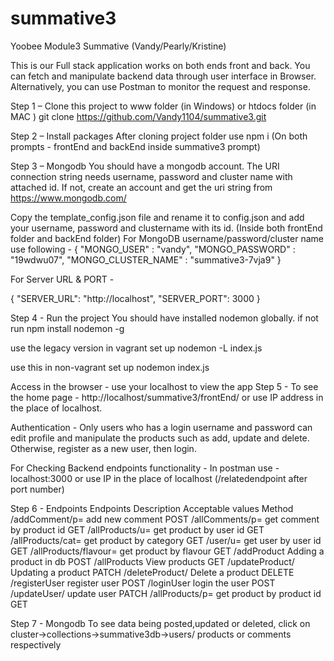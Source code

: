# summative3
Yoobee Module3 Summative (Vandy/Pearly/Kristine)


This is our Full stack application works on both ends front and back. You can fetch and manipulate backend data through user interface in Browser. Alternatively, you can use Postman to monitor the request and response.


Step 1 – Clone this project to www folder (in Windows) or htdocs folder (in MAC )
git clone https://github.com/Vandy1104/summative3.git


Step 2 – Install packages
 After cloning project folder use npm i (On both prompts - frontEnd and backEnd inside summative3 prompt)


Step 3 – Mongodb
You should have a mongodb account. The URI connection string needs username, password and cluster name with attached id. If not, create an account and get the uri string from https://www.mongodb.com/


Copy the template_config.json file and rename it to config.json and add your username, password and clustername with its id. (Inside both frontEnd folder and backEnd folder)
For MongoDB username/password/cluster name use following -
{
  "MONGO_USER" : "vandy",
  "MONGO_PASSWORD" : "19wdwu07",
  "MONGO_CLUSTER_NAME" : "summative3-7vja9"
}

For Server URL & PORT -

{
  "SERVER_URL":  "http://localhost",
  "SERVER_PORT":  3000
  }


Step 4 - Run the project
You should have installed nodemon globally. if not run npm install nodemon -g


use the legacy version in vagrant set up
nodemon -L index.js


use this in non-vagrant set up
nodemon index.js


Access in the browser -
use your localhost to view the app
Step 5 - To see the home page - http://localhost/summative3/frontEnd/
or use IP address in the place of localhost.

 

Authentication -
Only users who has a login username and password can edit profile and manipulate the products such as add, update and delete. Otherwise, register as a new user, then login.

For Checking Backend endpoints functionality -
In postman use - localhost:3000 or use IP in the place of localhost (/relatedendpoint after port number)


Step 6 - Endpoints
Endpoints	Description	Acceptable values	Method
/addComment/p=	 add new comment		POST
/allComments/p=	 get comment by product id	GET
/allProducts/u=	 get product by user id		GET
/allProducts/cat=	get product by category		GET
/user/u=	get user by user id		GET
/allProducts/flavour=	get product by flavour		GET
/addProduct	Adding a product in db		POST
/allProducts	View products	GET
/updateProduct/	Updating a product	PATCH
/deleteProduct/	Delete a product	DELETE
/registerUser	register user	POST
/loginUser	login the user	POST
/updateUser/	update user	PATCH
/allProducts/p=	get product by product id	GET

Step 7 - Mongodb
To see data being posted,updated or deleted, click on cluster->collections->summative3db->users/ products or comments respectively
